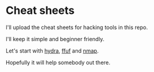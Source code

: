 # Cheat sheets

I'll upload the cheat sheets for hacking tools in this repo.

I'll keep it simple and beginner friendly.

Let's start with [hydra](Hydra_cheat_sheet.md), [ffuf](FFUF.MD) and [nmap](nmap.md).

Hopefully it will help somebody out there.


